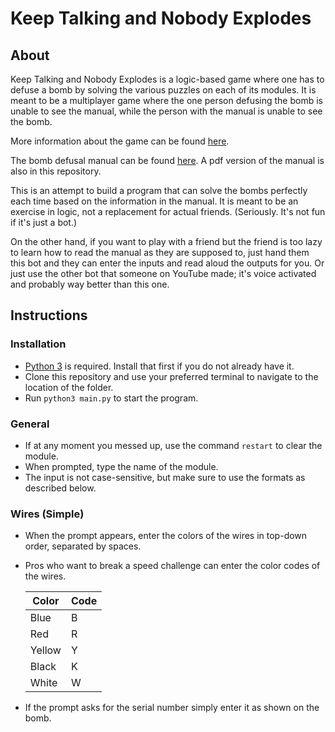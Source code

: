 Keep Talking and Nobody Explodes
=================================

## About

Keep Talking and Nobody Explodes is a logic-based game where one has to defuse a bomb by solving
the various puzzles on each of its modules. It is meant to be a multiplayer game where the one
person defusing the bomb is unable to see the manual, while the person with the manual is unable
to see the bomb.

More information about the game can be found [here](http://www.keeptalkinggame.com/).

The bomb defusal manual can be found [here](http://www.bombmanual.com/manual/1/html/index.html).
A pdf version of the manual is also in this repository.

This is an attempt to build a program that can solve the bombs perfectly each time based on the
information in the manual. It is meant to be an exercise in logic, not a replacement for actual
friends. (Seriously. It's not fun if it's just a bot.)

On the other hand, if you want to play with a friend but the friend is too lazy to learn how to
read the manual as they are supposed to, just hand them this bot and they can enter the inputs and
read aloud the outputs for you. Or just use the other bot that someone on YouTube made; it's voice
activated and probably way better than this one.


## Instructions

### Installation
- [Python 3](https://www.python.org/downloads/) is required. Install that first if you do not
  already have it.
- Clone this repository and use your preferred terminal to navigate to the location of the folder.
- Run `python3 main.py` to start the program.

### General
- If at any moment you messed up, use the command `restart` to clear the module.
- When prompted, type the name of the module.
- The input is not case-sensitive, but make sure to use the formats as described below.

### Wires (Simple)
- When the prompt appears, enter the colors of the wires in top-down order, separated by spaces.
- Pros who want to break a speed challenge can enter the color codes of the wires.

	| Color  | Code |
	|--------|------|
	| Blue   | B    |
	| Red    | R    |
	| Yellow | Y    |
	| Black  | K    |
	| White  | W    |
	
- If the prompt asks for the serial number simply enter it as shown on the bomb. 

